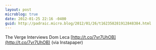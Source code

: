 ```yaml
---
layout: post
microblog: true
date: 2012-01-25 22:16 -0400
guid: http://padraic.micro.blog/2012/01/26/t162358281912848384.html
---
```

The Verge Interviews Dom Leca [http://t.co/7vr7UhOB](http://t.co/7vr7UhOB) (via Instapaper)
